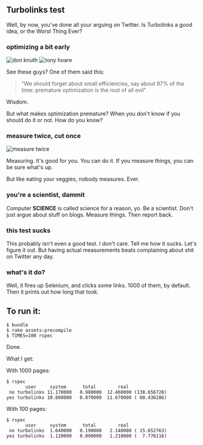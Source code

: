 ## Turbolinks test

Well, by now, you've done all your arguing on Twitter. Is Turbolinks a good
idea, or the Worst Thing Ever?

### optimizing a bit early

![don knuth](http://upload.wikimedia.org/wikipedia/commons/4/4f/KnuthAtOpenContentAlliance.jpg) ![tony hoare](http://upload.wikimedia.org/wikipedia/commons/thumb/2/2c/Sir_Tony_Hoare_IMG_5125.jpg/600px-Sir_Tony_Hoare_IMG_5125.jpg)

See these guys? One of them said this:

> "We should forget about small efficiencies, say about 97% of the time: premature optimization is the root of all evil"

Wisdom.

But what makes optimization premature? When you don't know if you should do it
or not. How do you know?

### measure twice, cut once

![measure twice](http://barnraisersllc.com/wp-content/uploads/2010/08/Measuring-Tapes1.jpg)

Measuring. It's good for you. You can do it. If you measure things, you can be
sure what's up.

But like eating your veggies, nobody measures. Ever.

### you're a scientist, dammit

Computer **SCIENCE** is called science for a reason, yo. Be a scientist. Don't
just argue about stuff on blogs. Measure things. Then report back.

### this test sucks

This probably isn't even a good test. I don't care. Tell me how it sucks. Let's
figure it out. But having actual measurements beats complaining about shit on 
Twitter any day.

### what's it do?

Well, it fires up Selenium, and clicks some links. 1000 of them, by default.
Then it prints out how long that took.

## To run it:

```
$ bundle
$ rake assets:precompile
$ TIMES=100 rspec
```

Done.

What I get:

With 1000 pages:

```
$ rspec
       user     system      total        real
 no turbolinks 11.170000   0.980000  12.460000 (138.656728)
yes turbolinks 10.800000   0.870000  11.670000 ( 80.436286)
```

With 100 pages:

```
$ rspec
       user     system      total        real
 no turbolinks  1.640000   0.190000   2.140000 ( 15.652763)
yes turbolinks  1.120000   0.090000   1.210000 (  7.776116)
```

